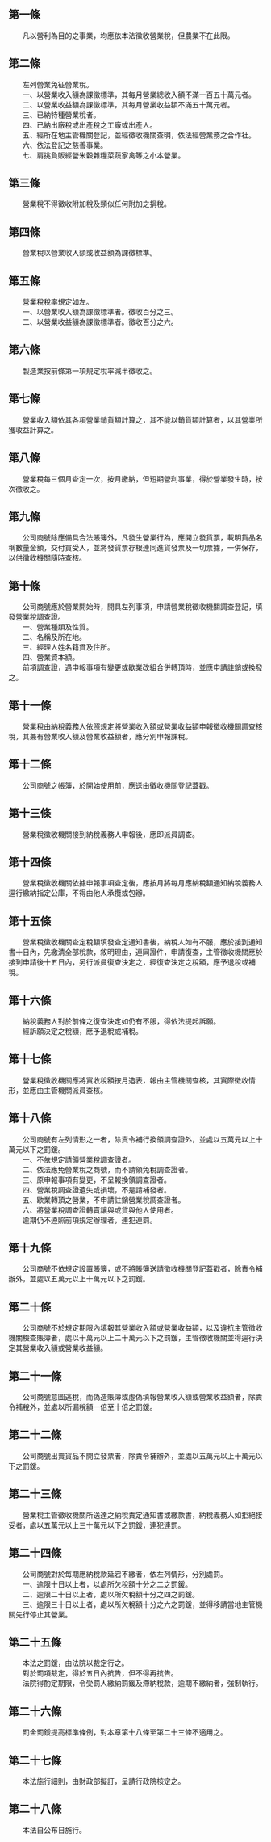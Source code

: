 第一條 
-------
　　凡以營利為目的之事業，均應依本法徵收營業稅，但農業不在此限。  


第二條 
-------
　　左列營業免征營業稅。  
　　一、以營業收入額為課徵標準，其每月營業總收入額不滿一百五十萬元者。  
　　二、以營業收益額為課徵標準，其每月營業收益額不滿五十萬元者。  
　　三、已納特種營業稅者。  
　　四、已納出廠稅或出產稅之工廠或出產人。  
　　五、經所在地主管機關登記，並經徵收機關查明，依法經營業務之合作社。  
　　六、依法登記之慈善事業。  
　　七、肩挑負販經營米穀雜糧菜蔬家禽等之小本營業。  


第三條 
-------
　　營業稅不得徵收附加稅及類似任何附加之捐稅。  


第四條 
-------
　　營業稅以營業收入額或收益額為課徵標準。  


第五條 
-------
　　營業稅稅率規定如左。  
　　一、以營業收入額為課徵標準者。徵收百分之三。  
　　二、以營業收益額為課徵標準者。徵收百分之六。  


第六條 
-------
　　製造業按前條第一項規定稅率減半徵收之。  


第七條 
-------
　　營業收入額依其各項營業銷貨額計算之，其不能以銷貨額計算者，以其營業所獲收益計算之。  


第八條 
-------
　　營業稅每三個月查定一次，按月繳納，但短期營利事業，得於營業發生時，按次徵收之。  


第九條 
-------
　　公司商號除應備具合法賬簿外，凡發生營業行為，應開立發貨票，載明貨品名稱數量金額，交付買受人，並將發貨票存根連同進貨發票及一切票據，一併保存，以供徵收機關隨時查核。  


第十條 
-------
　　公司商號應於營業開始時，開具左列事項，申請營業稅徵收機關調查登記，填發營業稅調查證。  
　　一、營業種類及性質。  
　　二、名稱及所在地。  
　　三、經理人姓名籍貫及住所。  
　　四、營業資本額。  
　　前項調查證，遇申報事項有變更或歇業改組合併轉頂時，並應申請註銷或換發之。  


第十一條 
---------
　　營業稅由納稅義務人依照規定將營業收入額或營業收益額申報徵收機關調查核稅，其兼有營業收入額及營業收益額者，應分別申報課稅。  


第十二條 
---------
　　公司商號之帳簿，於開始使用前，應送由徵收機關登記蓋戳。  


第十三條 
---------
　　營業稅徵收機關接到納稅義務人申報後，應即派員調查。  


第十四條 
---------
　　營業稅徵收機關依據申報事項查定後，應按月將每月應納稅額通知納稅義務人逕行繳納指定公庫，不得由他人承攬或包辦。  


第十五條 
---------
　　營業稅徵收機關查定稅額填發查定通知書後，納稅人如有不服，應於接到通知書十日內，先繳清全部稅款，敘明理由，連同證件，申請復查，主管徵收機關應於接到申請後十五日內，另行派員復查決定之，經復查決定之稅額，應予退稅或補稅。  


第十六條 
---------
　　納稅義務人對於前條之復查決定如仍有不服，得依法提起訴願。  
　　經訴願決定之稅額，應予退稅或補稅。  


第十七條 
---------
　　營業稅徵收機關應將實收稅額按月造表，報由主管機關查核，其實際徵收情形，並應由主管機關派員查核。  


第十八條 
---------
　　公司商號有左列情形之一者，除責令補行換領調查證外，並處以五萬元以上十萬元以下之罰鍰。  
　　一、不依規定請領營業稅調查證者。  
　　二、依法應免營業稅之商號，而不請領免稅調查證者。  
　　三、原申報事項有變更，不呈報換領調查證者。  
　　四、營業稅調查證遺失或損壞，不是請補發者。  
　　五、歇業轉頂之營業，不申請註銷營業稅調查證者。  
　　六、將營業稅調查證轉賣讓與或貸與他人使用者。  
　　逾期仍不遵照前項規定辦理者，連犯連罰。  


第十九條 
---------
　　公司商號不依規定設置賬簿，或不將賬簿送請徵收機關登記蓋戳者，除責令補辦外，並處以五萬元以上十萬元以下之罰鍰。  


第二十條 
---------
　　公司商號不於規定期限內填報其營業收入額或營業收益額，以及違抗主管徵收機關檢查賬簿者，處以十萬元以上二十萬元以下之罰鍰，主管徵收機關並得逕行決定其營業收入額或營業收益額。  


第二十一條 
-----------
　　公司商號意圖逃稅，而偽造賬簿或虛偽填報營業收入額或營業收益額者，除責令補稅外，並處以所漏稅額一倍至十倍之罰鍰。  


第二十二條 
-----------
　　公司商號出賣貨品不開立發票者，除責令補辦外，並處以五萬元以上十萬元以下之罰鍰。  


第二十三條 
-----------
　　營業稅主管徵收機關所送達之納稅責定通知書或繳款書，納稅義務人如拒絕接受者，處以五萬元以上三十萬元以下之罰鍰，連犯連罰。  


第二十四條 
-----------
　　公司商號對於每期應納稅款延宕不繳者，依左列情形，分別處罰。  
　　一、逾限十日以上者，以處所欠稅額十分之二之罰鍰。  
　　二、逾限二十日以上者，處以所欠稅額十分之四之罰鍰。  
　　三、逾限三十日以上者，處以所欠稅額十分之六之罰鍰，並得移請當地主管機關先行停止其營業。  


第二十五條 
-----------
　　本法之罰鍰，由法院以裁定行之。  
　　對於罰項裁定，得於五日內抗告，但不得再抗告。  
　　法院得酌定期限，令受罰人繳納罰鍰及滯納稅款，逾期不繳納者，強制執行。  


第二十六條 
-----------
　　罰金罰鍰提高標準條例，對本章第十八條至第二十三條不適用之。  


第二十七條 
-----------
　　本法施行細則，由財政部擬訂，呈請行政院核定之。  


第二十八條 
-----------
　　本法自公布日施行。